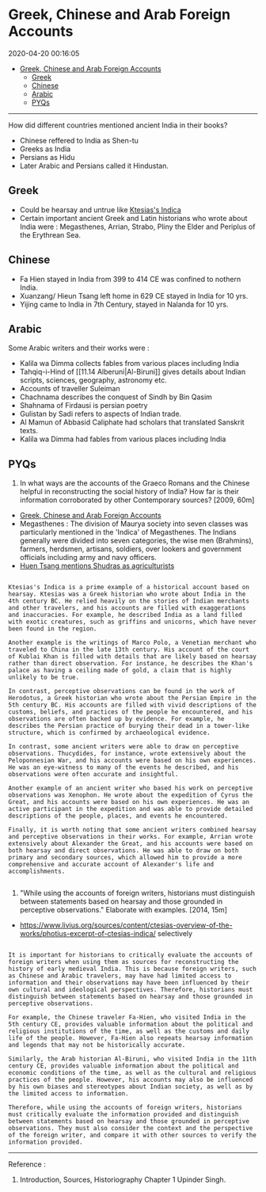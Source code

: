 # Greek, Chinese and Arab Foreign Accounts

2020-04-20 00:16:05

- [Greek, Chinese and Arab Foreign Accounts](#greek-chinese-and-arab-foreign-accounts)
  - [Greek](#greek)
  - [Chinese](#chinese)
  - [Arabic](#arabic)
  - [PYQs](#pyqs)

---

How did different countries mentioned ancient India in their books?

- Chinese reffered to India as Shen-tu
- Greeks as India
- Persians as Hidu
- Later Arabic and Persians called it Hindustan.

## Greek

- Could be hearsay and untrue like [Ktesias's Indica](https://www.livius.org/sources/content/ctesias-overview-of-the-works/photius-excerpt-of-ctesias-indica/)
- Certain important ancient Greek and Latin historians who wrote about India were : Megasthenes, Arrian, Strabo, Pliny the Elder and Periplus of the Erythrean Sea.

## Chinese

- Fa Hien stayed in India from 399 to 414 CE was confined to nothern India.
- Xuanzang/ Hieun Tsang left home in 629 CE stayed in India for 10 yrs.
- Yijing came to India in 7th Century, stayed in Nalanda for 10 yrs.

## Arabic

Some Arabic writers and their works were :

- Kalila wa Dimma collects fables from various places including India
- Tahqiq-i-Hind of [[11.14 Alberuni|Al-Biruni]] gives details about Indian scripts, sciences, geography, astronomy etc.
- Accounts of traveller Suleiman
- Chachnama describes the conquest of Sindh by Bin Qasim
- Shahnama of Firdausi is persian poetry
- Gulistan by Sadi refers to aspects of Indian trade.
- Al Mamun of Abbasid Caliphate had scholars that translated Sanskrit texts.
- Kalila wa Dimma had fables from various places including India

## PYQs

1. In what ways are the accounts of the Graeco Romans and the Chinese helpful in reconstructing the social history of India? How far is their information corroborated by other Contemporary sources? [2009, 60m]
- [Greek, Chinese and Arab Foreign Accounts](onenote:[[Greek]],%20Chinese%20and%20Arab%20Foreign%20Accounts&section-id={CC847531-CFF3-446A-9D8A-1840987282A0}&page-id={61F1B213-2895-4E53-AA76-9C4C3C1225C1}&end&base-path=https://d.docs.live.net/bbc8be5bd337910c/Documents/History%20Optional/Ancient%20History/Part%20I/Sources.one)
- Megasthenes : The division of Maurya society into seven classes was particularly mentioned in the 'Indica' of Megasthenes. The Indians generally were divided into seven categories, the wise men (Brahmins), farmers, herdsmen, artisans, soldiers, over lookers and government officials including army and navy officers.
- [Huen Tsang mentions Shudras as agriculturists](onenote:....Medieval%20IndiaPart%20IEarly%20750-1200%20AD.one#Society%20%20The%20status%20of%20the%20Brahman%20and%20new%20Social%20Order&section-id={BB0A07AE-1800-4625-807B-7B5D32FCAC8D}&page-id={0BF7932C-8A76-4CBA-8153-FDD905A273D1}&object-id={73900411-DD71-4061-B1F9-78C1FB941C3B}&AF&base-path=https://d.docs.live.net/bbc8be5bd337910c/Documents/History%20Optional)

```ad-Answer

Ktesias's Indica is a prime example of a historical account based on hearsay. Ktesias was a Greek historian who wrote about India in the 4th century BC. He relied heavily on the stories of Indian merchants and other travelers, and his accounts are filled with exaggerations and inaccuracies. For example, he described India as a land filled with exotic creatures, such as griffins and unicorns, which have never been found in the region.

Another example is the writings of Marco Polo, a Venetian merchant who traveled to China in the late 13th century. His account of the court of Kublai Khan is filled with details that are likely based on hearsay rather than direct observation. For instance, he describes the Khan's palace as having a ceiling made of gold, a claim that is highly unlikely to be true.

In contrast, perceptive observations can be found in the work of Herodotus, a Greek historian who wrote about the Persian Empire in the 5th century BC. His accounts are filled with vivid descriptions of the customs, beliefs, and practices of the people he encountered, and his observations are often backed up by evidence. For example, he describes the Persian practice of burying their dead in a tower-like structure, which is confirmed by archaeological evidence.

In contrast, some ancient writers were able to draw on perceptive observations. Thucydides, for instance, wrote extensively about the Peloponnesian War, and his accounts were based on his own experiences. He was an eye-witness to many of the events he described, and his observations were often accurate and insightful.

Another example of an ancient writer who based his work on perceptive observations was Xenophon. He wrote about the expedition of Cyrus the Great, and his accounts were based on his own experiences. He was an active participant in the expedition and was able to provide detailed descriptions of the people, places, and events he encountered.

Finally, it is worth noting that some ancient writers combined hearsay and perceptive observations in their works. For example, Arrian wrote extensively about Alexander the Great, and his accounts were based on both hearsay and direct observations. He was able to draw on both primary and secondary sources, which allowed him to provide a more comprehensive and accurate account of Alexander's life and accomplishments.


```

1. "While using the accounts of foreign writers, historians must distinguish between statements based on hearsay and those grounded in perceptive observations." Elaborate with examples. [2014, 15m]
- <https://www.livius.org/sources/content/ctesias-overview-of-the-works/photius-excerpt-of-ctesias-indica/> selectively

```ad-Answer

It is important for historians to critically evaluate the accounts of foreign writers when using them as sources for reconstructing the history of early medieval India. This is because foreign writers, such as Chinese and Arabic travelers, may have had limited access to information and their observations may have been influenced by their own cultural and ideological perspectives. Therefore, historians must distinguish between statements based on hearsay and those grounded in perceptive observations.

For example, the Chinese traveler Fa-Hien, who visited India in the 5th century CE, provides valuable information about the political and religious institutions of the time, as well as the customs and daily life of the people. However, Fa-Hien also repeats hearsay information and legends that may not be historically accurate.

Similarly, the Arab historian Al-Biruni, who visited India in the 11th century CE, provides valuable information about the political and economic conditions of the time, as well as the cultural and religious practices of the people. However, his accounts may also be influenced by his own biases and stereotypes about Indian society, as well as by the limited access to information.

Therefore, while using the accounts of foreign writers, historians must critically evaluate the information provided and distinguish between statements based on hearsay and those grounded in perceptive observations. They must also consider the context and the perspective of the foreign writer, and compare it with other sources to verify the information provided.

```

---

Reference :

1. Introduction, Sources, Historiography Chapter 1 Upinder Singh.
